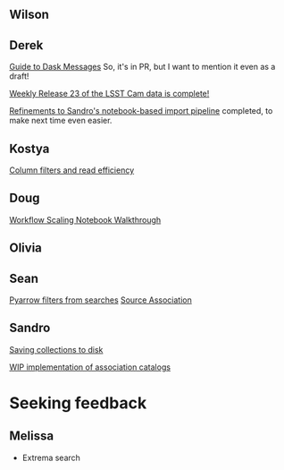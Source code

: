 ## Wilson

## Derek

[Guide to Dask
Messages](https://github.com/astronomy-commons/lsdb/pull/944) So, it's
in PR, but I want to mention it even as a draft!

[Weekly Release 23 of the LSST Cam data is
complete!](https://data.lsdb.io/rubin#w_2025_23/object_collection)

[Refinements to Sandro's notebook-based import
pipeline](https://github.com/lsst-sitcom/linccf/pull/10) completed, to
make next time even easier.

## Kostya

[Column filters and read efficiency](./column-filter)

## Doug

[Workflow Scaling Notebook Walkthrough](https://docs.lsdb.io/en/latest/tutorials/pre_executed/scaling_workflows.html)

## Olivia

## Sean

[Pyarrow filters from searches](https://github.com/lincc-frameworks/notebooks_lf/blob/main/sprints/2025/07_24/filtering.ipynb)
[Source Association](https://github.com/lincc-frameworks/notebooks_lf/blob/main/sprints/2025/07_24/source_association.ipynb)

## Sandro

[Saving collections to disk](./write_catalog.ipynb)

[WIP implementation of association catalogs](./association_catalogs.ipynb)

# Seeking feedback

## Melissa

- Extrema search

